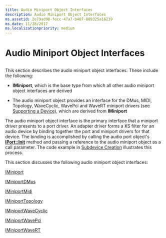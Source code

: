 ```yaml
---
title: Audio Miniport Object Interfaces
description: Audio Miniport Object Interfaces
ms.assetid: 2e79ad90-fecc-47a7-b487-809325a16239
ms.date: 11/28/2017
ms.localizationpriority: medium
---
```


# Audio Miniport Object Interfaces


## <span id="ddk_audio_miniport_object_interfaces_ks"></span><span id="DDK_AUDIO_MINIPORT_OBJECT_INTERFACES_KS"></span>


This section describes the audio miniport object interfaces. These include the following:

-   **IMiniport**, which is the base type from which all other audio miniport object interfaces are derived

-   The audio miniport object provides an interface for the DMus, MIDI, Topology, WaveCyclic, WavePci and WaveRT miniport drivers (see [Supporting a Device](https://msdn.microsoft.com/library/windows/hardware/ff538398)), which are derived from **IMiniport**

The audio miniport object interface is the primary interface that a miniport driver presents to a port driver. An adapter driver forms a KS filter for an audio device by binding together the port and miniport drivers for that device. The binding is accomplished by calling the audio port object's [**IPort::Init**](https://msdn.microsoft.com/library/windows/hardware/ff536943) method and passing a reference to the audio miniport object as a call parameter. The code example in [Subdevice Creation](https://msdn.microsoft.com/library/windows/hardware/ff538390) illustrates this process.

This section discusses the following audio miniport object interfaces:

[IMiniport](https://msdn.microsoft.com/library/windows/hardware/ff536698)

[IMiniportDMus](https://msdn.microsoft.com/library/windows/hardware/ff536699)

[IMiniportMidi](https://msdn.microsoft.com/library/windows/hardware/ff536703)

[IMiniportTopology](https://msdn.microsoft.com/library/windows/hardware/ff536712)

[IMiniportWaveCyclic](https://msdn.microsoft.com/library/windows/hardware/ff536714)

[IMiniportWavePci](https://msdn.microsoft.com/library/windows/hardware/ff536724)

[IMiniportWaveRT](https://msdn.microsoft.com/library/windows/hardware/ff536737)

 

 





